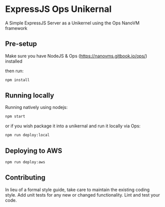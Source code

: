 # ExpressJS Ops Unikernal
A Simple ExpressJS Server as a Unikernel using the Ops NanoVM framework

## Pre-setup
Make sure you have NodeJS & Ops (https://nanovms.gitbook.io/ops/) installed

then run:
```bash
npm install
```

## Running locally
Running natively using nodejs:
```bash
npm start
```

or if you wish package it into a unikernal and run it locally via Ops:
```bash
npm run deploy:local
```

## Deploying to AWS
```bash
npm run deploy:aws
```

## Contributing
In lieu of a formal style guide, take care to maintain the existing coding style. Add unit tests for any new or changed functionality. Lint and test your code.
